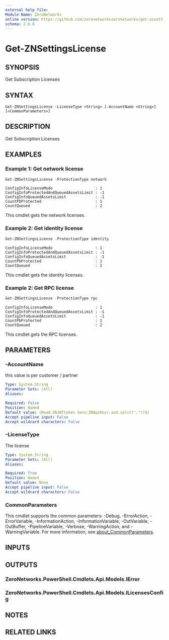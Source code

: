 ```yaml
---
external help file:
Module Name: ZeroNetworks
online version: https://github.com/zeronetworkszeronetworks/get-znsettingslicense
schema: 2.0.0
---
```


# Get-ZNSettingsLicense

## SYNOPSIS
Get Subscription Licenses

## SYNTAX

```
Get-ZNSettingsLicense -LicenseType <String> [-AccountName <String>] [<CommonParameters>]
```

## DESCRIPTION
Get Subscription Licenses

## EXAMPLES

### Example 1: Get network license
```powershell
Get-ZNSettingsLicense -ProtectionType network
```

```output
ConfigInfoLicenseMode                   : 1
ConfigInfoProtectedAndQueuedAssetsLimit : -1
ConfigInfoQueuedAssetsLimit             : -1
CountPbProtected                        : 1
CountQueued                             : 2
```

This cmdlet gets the network licenses.

### Example 2: Get identity license
```powershell
Get-ZNSettingsLicense -ProtectionType identity
```

```output
ConfigInfoLicenseMode                   : 1
ConfigInfoProtectedAndQueuedAssetsLimit : -1
ConfigInfoQueuedAssetsLimit             : -1
CountPbProtected                        : 1
CountQueued                             : 2
```

This cmdlet gets the identity licenses.

### Example 2: Get RPC license
```powershell
Get-ZNSettingsLicense -ProtectionType rpc
```

```output
ConfigInfoLicenseMode                   : 1
ConfigInfoProtectedAndQueuedAssetsLimit : -1
ConfigInfoQueuedAssetsLimit             : -1
CountPbProtected                        : 1
CountQueued                             : 2
```

This cmdlet gets the RPC licenses.

## PARAMETERS

### -AccountName
this value is per customer / partner

```yaml
Type: System.String
Parameter Sets: (All)
Aliases:

Required: False
Position: Named
Default value: (Read-ZNJWTtoken $env:ZNApiKey).aud.split(".")[0]
Accept pipeline input: False
Accept wildcard characters: False
```

### -LicenseType
The license

```yaml
Type: System.String
Parameter Sets: (All)
Aliases:

Required: True
Position: Named
Default value: None
Accept pipeline input: False
Accept wildcard characters: False
```

### CommonParameters
This cmdlet supports the common parameters: -Debug, -ErrorAction, -ErrorVariable, -InformationAction, -InformationVariable, -OutVariable, -OutBuffer, -PipelineVariable, -Verbose, -WarningAction, and -WarningVariable. For more information, see [about_CommonParameters](http://go.microsoft.com/fwlink/?LinkID=113216).

## INPUTS

## OUTPUTS

### ZeroNetworks.PowerShell.Cmdlets.Api.Models.IError

### ZeroNetworks.PowerShell.Cmdlets.Api.Models.ILicensesConfig

## NOTES

## RELATED LINKS

